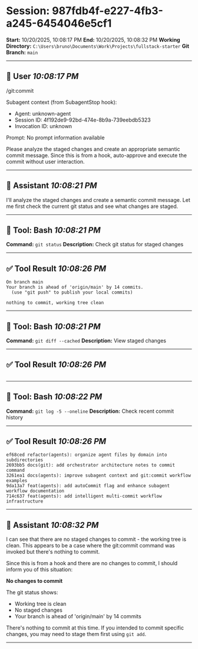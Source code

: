 # Session: 987fdb4f-e227-4fb3-a245-6454046e5cf1

**Start:** 10/20/2025, 10:08:17 PM
**End:** 10/20/2025, 10:08:32 PM
**Working Directory:** `C:\Users\bruno\Documents\Work\Projects\fullstack-starter`
**Git Branch:** `main`

---

## 👤 User _10:08:17 PM_

/git:commit

Subagent context (from SubagentStop hook):
- Agent: unknown-agent
- Session ID: 4f192de9-92bd-474e-8b9a-739eebdb5323
- Invocation ID: unknown

Prompt:
No prompt information available

Please analyze the staged changes and create an appropriate semantic commit message.
Since this is from a hook, auto-approve and execute the commit without user interaction.

---

## 🤖 Assistant _10:08:21 PM_

I'll analyze the staged changes and create a semantic commit message. Let me first check the current git status and see what changes are staged.

---

## 🔧 Tool: Bash _10:08:21 PM_

**Command:** `git status`
**Description:** Check git status for staged changes

---

## ✅ Tool Result _10:08:26 PM_

```
On branch main
Your branch is ahead of 'origin/main' by 14 commits.
  (use "git push" to publish your local commits)

nothing to commit, working tree clean
```

---

## 🔧 Tool: Bash _10:08:21 PM_

**Command:** `git diff --cached`
**Description:** View staged changes

---

## ✅ Tool Result _10:08:26 PM_

```

```

---

## 🔧 Tool: Bash _10:08:22 PM_

**Command:** `git log -5 --oneline`
**Description:** Check recent commit history

---

## ✅ Tool Result _10:08:26 PM_

```
ef68ced refactor(agents): organize agent files by domain into subdirectories
2693bb5 docs(git): add orchestrator architecture notes to commit command
3261ea1 docs(agents): improve subagent context and git:commit workflow examples
9da13a7 feat(agents): add autoCommit flag and enhance subagent workflow documentation
714c637 feat(agents): add intelligent multi-commit workflow infrastructure
```

---

## 🤖 Assistant _10:08:32 PM_

I can see that there are no staged changes to commit - the working tree is clean. This appears to be a case where the git:commit command was invoked but there's nothing to commit.

Since this is from a hook and there are no changes to commit, I should inform you of this situation:

**No changes to commit**

The git status shows:
- Working tree is clean
- No staged changes
- Your branch is ahead of 'origin/main' by 14 commits

There's nothing to commit at this time. If you intended to commit specific changes, you may need to stage them first using `git add`.

---

